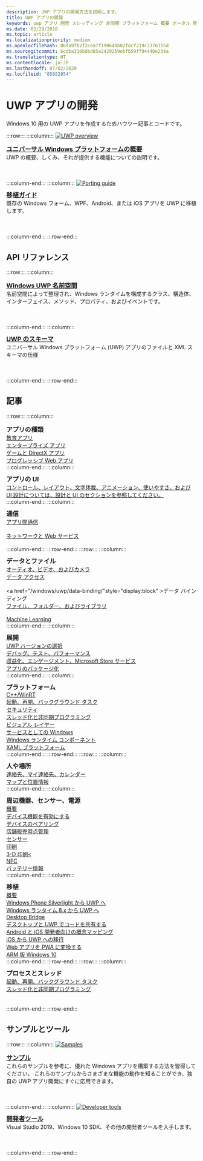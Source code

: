 ```yaml
---
description: UWP アプリの開発方法を説明します。
title: UWP アプリの開発
keywords: uwp アプリ 開発 スレッディング 非同期 プラットフォーム 概要 ポータル 開発 開発者
ms.date: 03/29/2018
ms.topic: article
ms.localizationpriority: medium
ms.openlocfilehash: 86fa9fb7f2cea7f190640b02fdcf219c3376115d
ms.sourcegitcommit: 6cdba316bdbd85a2429259ebfb59ff94440e234a
ms.translationtype: HT
ms.contentlocale: ja-JP
ms.lasthandoff: 07/02/2020
ms.locfileid: "85882854"
---
```

# <a name="develop-uwp-apps"></a>UWP アプリの開発

Windows 10 用の UWP アプリを作成するためハウツー記事とコードです。

:::row:::
    :::column:::
        <a href="/windows/uwp/get-started/universal-application-platform-guide">
            <img src="https://docs.microsoft.com//media/hubs/windows/win_developer-uwp.svg" alt="UWP overview" />
        </a><br/>
        <h3 style="margin-top: 10px; margin-bottom: 0px"><a href="/windows/uwp/get-started/universal-application-platform-guide">ユニバーサル Windows プラットフォームの概要</a></h3>
        <p style="margin-top: 0px; margin-bottom: 50px">UWP の概要、しくみ、それが提供する機能についての説明です。</p>
    :::column-end:::
    :::column:::
        <a href="/windows/uwp/porting/index">
            <img src="https://docs.microsoft.com/media/illustrations/teams-fast-track.svg" alt="Porting guide" />
        </a><br/>
        <h3 style="margin-top: 10px; margin-bottom: 0px"><a href="/windows/uwp/porting/index">移植ガイド</a></h3>
        <p style="margin-top: 0px; margin-bottom: 50px">既存の Windows フォーム、WPF、Android、または iOS アプリを UWP に移植します。</p>
    :::column-end:::
:::row-end:::

<!-- <ul class="panelContent cardsH" style="margin-left: 1px">
    <li>
        <a href="/windows/uwp/get-started/universal-application-platform-guide" style="display:block">
        <div class="cardSize">
            <div class="cardPadding">
                <div class="card">
                    <div class="cardImageOuter">
                        <div class="cardImage" style="background-color: #f2f2f2">                 
                            <img src="https://docs.microsoft.com//media/hubs/windows/win_developer-uwp.svg" alt="UWP overview"/>
                        </div>
                    </div>
                    <div class="cardText">
                        <h3>Overview of the Universal Windows Platform</h3>
                        <p>An explanation of what UWP is, how it works, and the features it provides.</p>
                    </div>
                </div>
            </div>
        </div>
        </a>
    </li>
    <li>
        <a href="/windows/uwp/porting/index" style="display:block">
        <div class="cardSize">
            <div class="cardPadding">
                <div class="card">
                    <div class="cardImageOuter">
                        <div class="cardImage" style="background-color: #f2f2f2">                
                            <img src="https://docs.microsoft.com/media/illustrations/teams-fast-track.svg" alt="Porting guide" />
                        </div>
                    </div>                
                    <div class="cardText">
                        <h3>Porting guide</h3>
                        <p>Bring your existing Windows Forms, WPF, Android, or iOS app to UWP. </p>
                    </div>
                </div>
            </div>
        </div>
        </a>
    </li>                 
</ul> -->

## <a name="api-reference"></a>API リファレンス

:::row:::
    :::column:::
        <h3 style="margin-top: 10px; margin-bottom: 0px"><a href="/uwp/api">Windows UWP 名前空間</a></h3>
        <p style="margin-top: 0px; margin-bottom: 50px">名前空間によって整理され、Windows ランタイムを構成するクラス、構造体、インターフェイス、メソッド、プロパティ、およびイベントです。</p>
    :::column-end:::
    :::column:::
        <h3 style="margin-top: 10px; margin-bottom: 0px"><a href="/uwp/schemas/">UWP のスキーマ</a></h3>
        <p style="margin-top: 0px; margin-bottom: 50px">ユニバーサル Windows プラットフォーム (UWP) アプリのファイルと XML スキーマの仕様</p>
    :::column-end:::
:::row-end:::

<!-- <ul class="panelContent cardsH" style="margin-left: 1px">
    <li>
        <a href="/uwp/api" style="display:block">
        <div class="cardSize">
            <div class="cardPadding">
                <div class="card">
                    <div class="cardText">
                        <h3>Windows UWP namespaces</h3>
                        <p>The classes, structures, interfaces, methods, properties, and events that make up the Windows Runtime, organized by namespace.</p>
                    </div>
                </div>
            </div>
        </div>
        </a>
    </li>
    <li>
        <a href="/uwp/schemas/" style="display:block">
        <div class="cardSize">
            <div class="cardPadding">
                <div class="card">
                    <div class="cardText">
                        <h3>Schemas for UWP</h3>
                        <p>File and XML schema specifications for Universal Windows Platform (UWP) apps. </p>
                    </div>
                </div>
            </div>
        </div>
        </a>
    </li>                 
</ul> -->

## <a name="articles"></a>記事

:::row:::
    :::column:::
        <h3 style="margin-top: 10px; margin-bottom: 0px">アプリの種類</h3>
        <a href="/windows/uwp/apps-for-education/">教育アプリ</a><br/>
        <a href="/windows/uwp/enterprise/">エンタープライズ アプリ</a><br/>
        <a href="/windows/uwp/gaming/">ゲームと DirectX アプリ</a><br/>
        <a href="/microsoft-edge/progressive-web-apps">プログレッシブ Web アプリ</a><br/>
    :::column-end:::
    :::column:::
        <h3 style="margin-top: 10px; margin-bottom: 0px">アプリの UI</h3>
        <a href="https://developer.microsoft.com/windows/apps/design">コントロール、レイアウト、文字体裁、アニメーション、使いやすさ、および UI 設計については、設計と UI のセクションを参照してください。</a><br/>
    :::column-end:::
    :::column:::
        <h3 style="margin-top: 10px; margin-bottom: 0px">通信</h3>
        <a style="display:block" href="/windows/uwp/app-to-app/">アプリ間通信</a><br/>
        <a style="display:block" href="/windows/uwp/networking/">ネットワークと Web サービス</a><br/>
    :::column-end:::
:::row-end:::
:::row:::
    :::column:::
        <h3 style="margin-top: 10px; margin-bottom: 0px">データとファイル</h3>
        <a href="/windows/uwp/audio-video-camera/">オーディオ、ビデオ、およびカメラ</a><br/>
        <a href="/windows/uwp/data-access/" style="display:block" >データ アクセス</a><br/>
        <a href="/windows/uwp/data-binding/"style="display:block" >データ バインディング</a><br/>
        <a href="/windows/uwp/files/" style="display:block" >ファイル、フォルダー、およびライブラリ</a><br/>
        <a href="/windows/uwp/machine-learning/">Machine Learning</a><br/>
    :::column-end:::
    :::column:::
        <h3 style="margin-top: 10px; margin-bottom: 0px">展開</h3>
        <a href="/windows/uwp/updates-and-versions/choose-a-uwp-version">UWP バージョンの選択</a><br/>
        <a href="/windows/uwp/debug-test-perf/">デバッグ、テスト、パフォーマンス</a><br/>
        <a href="/windows/uwp/monetize/">収益化、エンゲージメント、Microsoft Store サービス</a><br/>
        <a href="/windows/uwp/packaging/">アプリのパッケージ化</a><br/>
    :::column-end:::
    :::column:::
        <h3 style="margin-top: 10px; margin-bottom: 0px">プラットフォーム</h3>
        <a href="/windows/uwp/cpp-and-winrt-apis/">C++/WinRT</a><br/>
        <a href="/windows/uwp/launch-resume/">起動、再開、バックグラウンド タスク</a><br/>
        <a href="/windows/uwp/security/">セキュリティ</a><br/>
        <a href="/windows/uwp/threading-async/">スレッド化と非同期プログラミング</a><br/>
        <a href="/windows/uwp/composition/visual-layer">ビジュアル レイヤー</a><br/>
        <a href="/windows/uwp/updates-and-versions/application-development-for-windows-as-a-service">サービスとしての Windows</a><br/>
        <a href="/windows/uwp/winrt-components/">Windows ランタイム コンポーネント</a><br/>
        <a href="/windows/uwp/xaml-platform/">XAML プラットフォーム</a><br/>
    :::column-end:::
:::row-end:::
:::row:::
    :::column:::
        <h3 style="margin-top: 10px; margin-bottom: 0px">人や場所</h3>
        <a href="/windows/uwp/contacts-and-calendar/">連絡先、マイ連絡先、カレンダー</a><br/>
        <a href="/windows/uwp/maps-and-location/">マップと位置情報</a><br/>
    :::column-end:::
    :::column:::
        <h3 style="margin-top: 10px; margin-bottom: 0px">周辺機器、センサー、電源</h3>
        <a href="/windows/uwp/contacts-and-calendar/">概要</a><br/>
        <a href="/windows/uwp/devices-sensors/enable-device-capabilities">デバイス機能を有効にする</a><br/>
        <a href="/windows/uwp/devices-sensors/pair-devices">デバイスのペアリング</a><br/>
        <a href="/windows/uwp/devices-sensors/point-of-service">店舗販売時点管理</a><br/>
        <a href="/windows/uwp/devices-sensors/sensors">センサー</a><br/>
        <a href="/windows/uwp/devices-sensors/printing-and-scanning">印刷</a><br/>
        <a href="/windows/uwp/devices-sensors/3d-printing">3-D 印刷<</a><br/>
        <a href="/windows/uwp/devices-sensors/nfc">NFC</a><br/>
        <a href="/windows/uwp/devices-sensors/get-battery-info">バッテリー情報</a><br/>
    :::column-end:::
    :::column:::
        <h3 style="margin-top: 10px; margin-bottom: 0px">移植</h3>
        <a href="/windows/uwp/porting/">概要</a><br/>
        <a href="/windows/uwp/porting/wpsl-to-uwp-root">Windows Phone Silverlight から UWP へ</a><br/>
        <a href="/windows/uwp/porting/w8x-to-uwp-root">Windows ランタイム 8.x から UWP へ</a><br/>
        <a href="/windows/uwp/porting/desktop-to-uwp-root">Desktop Bridge</a><br/>
        <a href="/windows/uwp/porting/desktop-to-uwp-migrate">デスクトップと UWP でコードを共有する</a><br/>
        <a href="/windows/uwp/porting/android-ios-uwp-map">Android と iOS 開発者向けの概念マッピング</a><br/>
        <a href="/windows/uwp/porting/ios-to-uwp-root">iOS から UWP への移行</a><br/>
        <a href="/microsoft-edge/progressive-web-apps">Web アプリを PWA に変換する</a><br/>
        <a href="/windows/uwp/porting/apps-on-arm">ARM 版 Windows 10</a><br/>
    :::column-end:::
:::row-end:::
:::row:::
    :::column:::
        <h3 style="margin-top: 10px; margin-bottom: 0px">プロセスとスレッド</h3>
        <a href="/windows/uwp/launch-resume/">起動、再開、バックグラウンド タスク</a><br/>
        <a href="/windows/uwp/threading-async/">スレッド化と非同期プログラミング</a><br/><br/><br/>
    :::column-end:::
:::row-end:::


 ## <a name="samples-and-tools"></a>サンプルとツール

 :::row:::
    :::column:::
        <a href="https://developer.microsoft.com/windows/samples">
            <img src="https://docs.microsoft.com/media/illustrations/sql-database-develop.svg" alt="Samples" />
        </a><br/>
        <h3 style="margin-top: 10px; margin-bottom: 0px"><a href="https://developer.microsoft.com/windows/samples">サンプル</a></h3>
        <p style="margin-top: 0px; margin-bottom: 50px">これらのサンプルを参考に、優れた Windows アプリを構築する方法を習得してください。 これらのサンプルからさまざまな機能の動作を知ることができ、独自の UWP アプリ開発にすぐに応用できます。</p>
    :::column-end:::
    :::column:::
        <a href="https://developer.microsoft.com/windows/downloads">
            <img src="https://docs.microsoft.com/media/illustrations/sql-get-started-download.svg" alt="Developer tools" />
        </a><br/>
        <h3 style="margin-top: 10px; margin-bottom: 0px"><a href="https://developer.microsoft.com/windows/downloads">開発者ツール</a></h3>
        <p style="margin-top: 0px; margin-bottom: 50px">Visual Studio 2019、Windows 10 SDK、その他の開発者ツールを入手します。</p>
    :::column-end:::
:::row-end:::
